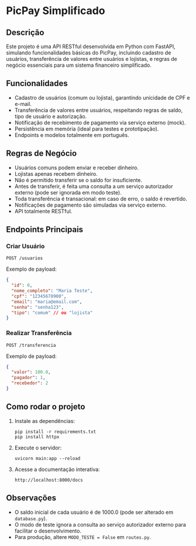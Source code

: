 # PicPay Simplificado

## Descrição

Este projeto é uma API RESTful desenvolvida em Python com FastAPI, simulando funcionalidades básicas do PicPay, incluindo cadastro de usuários, transferência de valores entre usuários e lojistas, e regras de negócio essenciais para um sistema financeiro simplificado.

## Funcionalidades

- Cadastro de usuários (comum ou lojista), garantindo unicidade de CPF e e-mail.
- Transferência de valores entre usuários, respeitando regras de saldo, tipo de usuário e autorização.
- Notificação de recebimento de pagamento via serviço externo (mock).
- Persistência em memória (ideal para testes e prototipação).
- Endpoints e modelos totalmente em português.

## Regras de Negócio

- Usuários comuns podem enviar e receber dinheiro.
- Lojistas apenas recebem dinheiro.
- Não é permitido transferir se o saldo for insuficiente.
- Antes de transferir, é feita uma consulta a um serviço autorizador externo (pode ser ignorada em modo teste).
- Toda transferência é transacional: em caso de erro, o saldo é revertido.
- Notificações de pagamento são simuladas via serviço externo.
- API totalmente RESTful.

## Endpoints Principais

### Criar Usuário

`POST /usuarios`

Exemplo de payload:
```json
{
  "id": 0,
  "nome_completo": "Maria Teste",
  "cpf": "12345678900",
  "email": "maria@email.com",
  "senha": "senha123",
  "tipo": "comum" // ou "lojista"
}
```

### Realizar Transferência

`POST /transferencia`

Exemplo de payload:
```json
{
  "valor": 100.0,
  "pagador": 1,
  "recebedor": 2
}
```

## Como rodar o projeto

1. Instale as dependências:
   ```
   pip install -r requirements.txt
   pip install httpx
   ```
2. Execute o servidor:
   ```
   uvicorn main:app --reload
   ```
3. Acesse a documentação interativa:
   ```
   http://localhost:8000/docs
   ```

## Observações

- O saldo inicial de cada usuário é de 1000.0 (pode ser alterado em `database.py`).
- O modo de teste ignora a consulta ao serviço autorizador externo para facilitar o desenvolvimento.
- Para produção, altere `MODO_TESTE = False` em `routes.py`. 